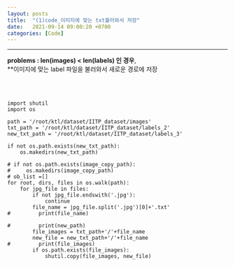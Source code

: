 ```yaml
---
layout: posts
title:  "(1)code_이미지에 맞는 txt불러와서 저장"
date:   2021-09-14 09:00:20 +0700
categories: [Code]
---
```

<link rel = "stylesheet" href ="/static/css/bootstrap.min.css">

--------------------------

 **problems : len(images) < len(labels) 인 경우**, <br/>
**이미지에 맞는 label 파일을 불러와서 새로운 경로에 저장
<br/><br/><br/>
~~~

import shutil
import os

path = '/root/ktl/dataset/IITP_dataset/images'
txt_path = '/root/ktl/dataset/IITP_dataset/labels_2'
new_txt_path = '/root/ktl/dataset/IITP_dataset/labels_3'

if not os.path.exists(new_txt_path):
    os.makedirs(new_txt_path)

# if not os.path.exists(image_copy_path):
#     os.makedirs(image_copy_path)
# ob_list =[]
for root, dirs, files in os.walk(path):
    for jpg_file in files:
        if not jpg_file.endswith('.jpg'):
            continue
        file_name = jpg_file.split('.jpg')[0]+'.txt'
#         print(file_name)
        
#         print(new_path)
        file_images = txt_path+'/'+file_name 
        new_file = new_txt_path+'/'+file_name
#         print(file_images)
        if os.path.exists(file_images):
            shutil.copy(file_images, new_file)
~~~
